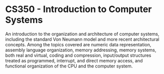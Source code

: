 # CS350 - Introduction to Computer Systems
An introduction to the organization and architecture of computer systems, including the standard Von Neumann model and more recent architectural concepts. Among the topics covered are numeric data representation, assembly language organization, memory addressing, memory systems, both real and virtual, coding and compression, input/output structures treated as programmed, interrupt, and direct memory access, and functional organization of the CPU and the computer system.
